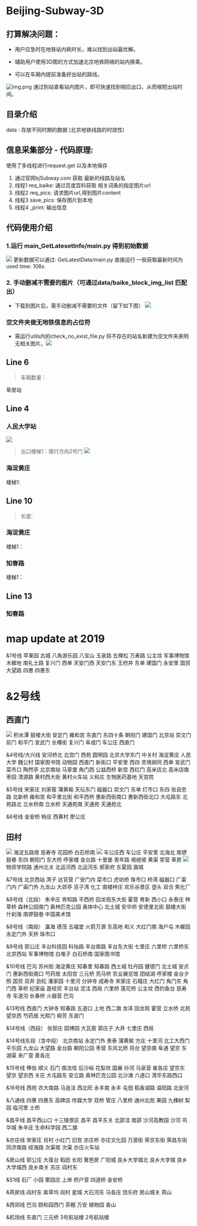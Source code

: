 # Beijing-Subway-3D
## 打算解决问题：
- 用户应急时在地铁站内耗时长，难以找到出站最优解。

- 辅助用户使用3D图的方式加速北京地铁网络的站内换乘。
- 可以在车厢内提前准备好出站的路线。

![img.png](README_md_files/img.png)
通过到站查看站内图片，即可快速找到相应出口，从而缩短出站时间。

## 目录介绍
data : 存放不同时期的数据 (北京地铁线路的时效性)

## 信息采集部分 - 代码原理:
使用了多线程进行request.get 以及本地保存
1. 通过官网bjSubway.com 获取 最新的线路及站名
2. 线程1 req_baike: 通过百度百科获取 相关词条的指定图片url
3. 线程2 req_pics: 请求图片url,得到图片content
4. 线程3 save_pics: 保存图片到本地
5. 线程4 _print: 输出信息

## 代码使用介绍
### 1.运行 main_GetLatesetInfo/main.py 得到初始数据
![](README_md_files/903af640-0bdb-11ed-83aa-4564d5d94993.jpeg?v=1&type=image)
更新数据可以通过:
GetLatestData/main.py 直接运行
一般获取最新时间为used time: 108s.

### 2. 手动删减不需要的图片（可通过data/baike_block_img_list 匹配出）
- 下载到图片后，需手动删减不需要的文件（留下如下图）
![](README_md_files/32b528b0-0bdb-11ed-83aa-4564d5d94993.jpeg?v=1&type=image)
### 空文件夹做无地铁信息的占位符
- 需运行utils内的check_no_exist_file.py 将不存在的站名新建为空文件夹表明无相关图片。![](README_md_files/2a5e4d40-0bdb-11ed-83aa-4564d5d94993.jpeg?v=1&type=image)


## Line 6
> 车厢数量：
> 
草房站

## Line 4

### 人民大学站 
![](README_md_files/567e92f0-072a-11ed-9cf9-7b37208d64b0.jpeg?v=1&type=image)
> 出口楼梯1：南行方向2号门
> ![](README_md_files/1abb5960-072a-11ed-9cf9-7b37208d64b0.jpeg?v=1&type=image)

### 海淀黄庄
楼梯1: 

## Line 10
> 长度:

### 海淀黄庄
楼梯1：

### 知春路
楼梯1：

## Line 13

### 知春路

# map update at 2019
&1号线
苹果园
古城
八角游乐园
八宝山
玉泉路
五棵松
万寿路
公主坟
军事博物馆
木樨地
南礼士路
复兴门
西单
天安门西
天安门东
王府井
东单
建国门
永安里
国贸
大望路
四惠
四惠东

# &2号线
## 西直门
![](./Line2/西直门站3D.png?v=1&type=image)
积水潭
鼓楼大街
安定门
雍和宫
东直门
东四十条
朝阳门
建国门
北京站
崇文门
前门
和平门
宣武门
长椿街
复兴门
阜成门
车公庄
西直门

&4号线/大兴线
安河桥北
北宫门
西苑
圆明园
北京大学东门
中关村
海淀黄庄
人民大学
魏公村
国家图书馆
动物园
西直门
新街口
平安里
西四
灵境胡同
西单
宣武门
菜市口
陶然亭
北京南站
马家堡
角门西
公益西桥
新宫
西红门
高米店北
高米店南
枣园
清源路
黄村西大街
黄村火车站
义和庄
生物医药基地
天宫院

&5号线
宋家庄
刘家窑
蒲黄榆
天坛东门
磁器口
崇文门
东单
灯市口
东四
张自忠路
北新桥
雍和宫
和平里北街
和平西桥
惠新西街南口
惠新西街北口
大屯路东
北苑路北
立水桥南
立水桥
天通苑南
天通苑
天通苑北

&6号线
金安桥
杨庄
西黄村
廖公庄
## 田村
![](./Line6/田村站.jpg?v=1&type=image)
海淀五路居
慈寿寺
花园桥
白石桥南
![](./Line6/白石桥南站.jpg?v=1&type=image)
车公庄西
车公庄
平安里
北海北
南锣鼓巷
东四
朝阳门
东大桥
呼家楼
金台路
十里堡
青年路
褡裢坡
黄渠
常营
草房
![](./Line6/草房站.jpg?v=1&type=image)
物资学院路
通州北关
北运河西
北运河东
郝家府
东夏园
潞城

&7号线
北京西站
湾子
达官营
广安门内
菜市口
虎坊桥
珠市口
桥湾
磁器口
广渠门内
广渠门外
九龙山
大郊亭
百子湾
化工
南楼梓庄
欢乐谷景区
垡头
双合
焦化厂

&8号线（北段）
朱辛庄
育知路
平西府
回龙观东大街
霍营
育新
西小口
永泰庄
林萃桥
森林公园南门
奥林匹克公园
奥体中心
北土城
安华桥
安德里北街
鼓楼大街
什刹海
南锣鼓巷
中国美术馆

&8号线（南段）
瀛海
德茂
五福堂
火箭万源
东高地
和义
大红门南
海户屯
木樨园
永定门外
天桥
珠市口

&9号线
郭公庄
丰台科技园
科怡路
丰台南路
丰台东大街
七里庄
六里桥
六里桥东
北京西站
军事博物馆
白堆子
白石桥南
国家图书馆

&10号线
巴沟
苏州街
海淀黄庄
知春里
知春路
西土城
牡丹园
健德门
北土城
安贞门
惠新西街南口
芍药居
太阳宫
三元桥
亮马桥
农业展览馆
团结湖
呼家楼
金台夕照
国贸
双井
劲松
潘家园
十里河
分钟寺
成寿寺
宋家庄
石榴庄
大红门
角门东
角门西
草桥
纪家庙
首经贸
丰台站
泥洼
西局
六里桥
莲花桥
公主坟
西钓鱼台
慈寿寺
车道沟
长春桥
火器营
巴沟

&13号线
西直门
大钟寺
知春路
五道口
上地
西二旗
龙泽
回龙观
霍营
立水桥
北苑
望京西
芍药居
光熙门
柳芳
东直门

&14号线（西段）
张郭庄
园博园
大瓦窑
郭庄子
大井
七里庄
西局

&14号线东段（含中段）
北京南站
永定门外
景泰
蒲黄榆
方庄
十里河
北工大西门
平乐园
九龙山
大望路
金台路
朝阳公园
枣营
东风北桥
将台
望京南
阜通
望京
东湖渠
来广营
善各庄

&15号线
俸伯
顺义
石门
南法信
后沙峪
花梨坎
国展
孙河
马泉营
崔各庄
望京东
望京
望京西
关庄
大屯路东
安立路
奥林匹克公园
北沙滩
六道口
清华东路西口

&16号线
西苑
农大南路
马连洼
西北旺
永丰南
永丰
屯佃
稻香湖路
温阳路
北安河

&八通线
四惠
四惠东
高碑店
传媒大学
双桥
管庄
八里桥
通州北苑
果园
九棵树
梨园
临河里
土桥

&昌平线
昌平西山口
十三陵景区
昌平
昌平东关
北邵洼
南邵
沙河高教园
沙河
巩华城
朱辛庄
生命科学园
西二旗

&亦庄线
宋家庄
肖村
小红门
旧宫
亦庄桥
亦庄文化园
万源街
荣京东街
荣昌东街
同济南路
经海路
次渠南
次渠
亦庄火车站

&房山线
郭公庄
大葆台
稻田
长阳
篱笆房
广阳城
良乡大学城北
良乡大学城
良乡大学城西
良乡南关
苏庄
阎村东

&S1线
石厂
小园
栗园庄
上岸
桥户营
四道桥
金安桥

&燕房线
阎村东
紫草坞
阎村
星城
大石河东
马各庄
饶乐府
房山城关
燕山

&西郊线
巴沟
颐和园西门
茶棚
万安
植物园
香山

&机场线
东直门
三元桥
3号航站楼
2号航站楼

